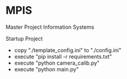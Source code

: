 # MPIS
Master Project Information Systems

Startup Project
- copy "./template_config.ini" to "./config.ini"
- execute "pip install -r requirements.txt"
- execute "python camera_calib.py"
- execute "python main.py"
